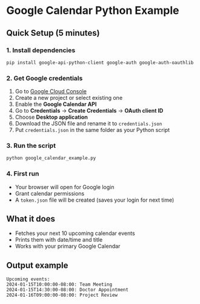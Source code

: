 # Google Calendar Python Example

## Quick Setup (5 minutes)

### 1. Install dependencies

```bash
pip install google-api-python-client google-auth google-auth-oauthlib
```

### 2. Get Google credentials

1. Go to [Google Cloud Console](https://console.cloud.google.com/)
2. Create a new project or select existing one
3. Enable the **Google Calendar API**
4. Go to **Credentials** → **Create Credentials** → **OAuth client ID**
5. Choose **Desktop application**
6. Download the JSON file and rename it to `credentials.json`
7. Put `credentials.json` in the same folder as your Python script

### 3. Run the script

```bash
python google_calendar_example.py
```

### 4. First run

- Your browser will open for Google login
- Grant calendar permissions
- A `token.json` file will be created (saves your login for next time)

## What it does

- Fetches your next 10 upcoming calendar events
- Prints them with date/time and title
- Works with your primary Google Calendar

## Output example

```
Upcoming events:
2024-01-15T10:00:00-08:00: Team Meeting
2024-01-15T14:30:00-08:00: Doctor Appointment
2024-01-16T09:00:00-08:00: Project Review
```
